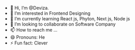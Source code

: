 - 👋 Hi, I’m @Deviza.
- 👀 I’m interested in Frontend Designing
- 🌱 I’m currently learning React js, Phyton, Next js, Node js
- 💞️ I’m looking to collaborate on Software Company
- 📫 How to reach me ...
- 😄 Pronouns: He
- ⚡ Fun fact: Clever

<!---
mhdyasa/mhdyasa is a ✨ special ✨ repository because its `README.md` (this file) appears on your GitHub profile.
You can click the Preview link to take a look at your changes.
--->
